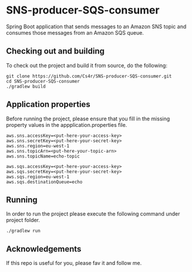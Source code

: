 # SNS-producer-SQS-consumer

Spring Boot application that sends messages to an Amazon SNS topic and consumes those messages from an Amazon SQS queue.

## Checking out and building

To check out the project and build it from source, do the following:

```
git clone https://github.com/Cs4r/SNS-producer-SQS-consumer.git
cd SNS-producer-SQS-consumer
./gradlew build
```

## Application properties

Before running the project, please ensure that you fill in the missing property values in the appplication.properties file.

```
aws.sns.accessKey=<put-here-your-access-key>
aws.sns.secretKey=<put-here-your-secret-key>
aws.sns.region=eu-west-1
aws.sns.topicArn=<put-here-your-topic-arn>
aws.sns.topicName=echo-topic

aws.sqs.accessKey=<put-here-your-access-key>
aws.sqs.secretKey=<put-here-your-secret-key>
aws.sqs.region=eu-west-1
aws.sqs.destinationQueue=echo
```

## Running 

In order to run the project please execute the following command under project folder.

```
./gradlew run
```

## Acknowledgements

If this repo is useful for you, please fav it and follow me.

